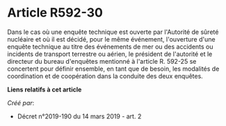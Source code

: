 # Article R592-30

Dans le cas où une enquête technique est ouverte par l'Autorité de sûreté nucléaire et où il est décidé, pour le même
événement, l'ouverture d'une enquête technique au titre des événements de mer ou des accidents ou incidents de transport
terrestre ou aérien, le président de l'autorité et le directeur du bureau d'enquêtes mentionné à l'article R. 592-25 se
concertent pour définir ensemble, en tant que de besoin, les modalités de coordination et de coopération dans la conduite des
deux enquêtes.

**Liens relatifs à cet article**

_Créé par_:

  - Décret n°2019-190 du 14 mars 2019 - art. 2
